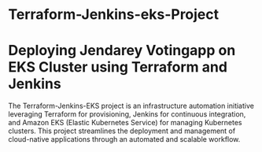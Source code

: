 # Terraform-Jenkins-eks-Project
# Deploying Jendarey Votingapp on EKS Cluster using Terraform and Jenkins

The Terraform-Jenkins-EKS project is an infrastructure automation initiative leveraging Terraform for provisioning, Jenkins for continuous integration, and Amazon EKS (Elastic Kubernetes Service) for managing Kubernetes clusters. This project streamlines the deployment and management of cloud-native applications through an automated and scalable workflow.
